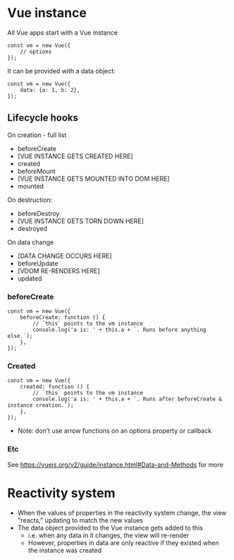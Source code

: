Vue instance
============
All Vue apps start with a Vue instance

    const vm = new Vue({
        // options
    });

It can be provided with a data object:

    const vm = new Vue({
        data: {a: 1, b: 2},
    });

Lifecycle hooks
---------------
On creation - full list
*   beforeCreate
*   [VUE INSTANCE GETS CREATED HERE]
*   created
*   beforeMount
*   [VUE INSTANCE GETS MOUNTED INTO DOM HERE]
*   mounted

On destruction:
*   beforeDestroy
*   [VUE INSTANCE GETS TORN DOWN HERE]
*   destroyed

On data change
*   [DATA CHANGE OCCURS HERE]
*   beforeUpdate
*   [VDOM RE-RENDERS HERE]
*   updated

### beforeCreate
    const vm = new Vue({
        beforeCreate: function () {
            // `this` points to the vm instance
            console.log('a is: ' + this.a + `. Runs before anything else.`);
        },
    });

### Created
    const vm = new Vue({
        created: function () {
            // `this` points to the vm instance
            console.log('a is: ' + this.a + `. Runs after beforeCreate & instance creation.`);
        },
    });

*   Note: don’t use arrow functions on an options property or callback

### Etc
See https://vuejs.org/v2/guide/instance.html#Data-and-Methods for more

Reactivity system
=================
*   When the values of properties in the reactivity system change, the view "reacts," updating to match the new values
*   The data object provided to the Vue instance gets added to this
    *   i.e. when any data in it changes, the view will re-render
    *   However, properties in data are only reactive if they existed when the instance was created